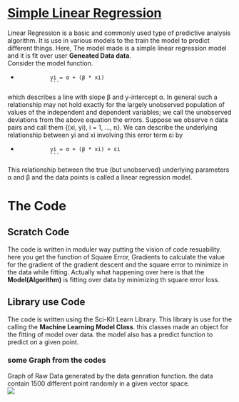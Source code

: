 # [Simple Linear Regression](https://github.com/anubhavsharma430/Classical-Machine-Learning/tree/master/Regression/Linear%20Regression/Simple%20Linear%20Regression)
Linear Regression is a basic and commonly used type of predictive analysis algorithm. It is use in various models to the train the model to predict different things. Here, The model made is a simple linear regression model and it is fit over user **Geneated Data data**.<br>
Consider the model function.<br>
* ```
            yi = α + (β * xi)
			```
which describes a line with slope β and y-intercept α. In general such a relationship may not hold exactly for the largely unobserved population of values of the independent and dependent variables; we call the unobserved deviations from the above equation the errors. Suppose we observe n data pairs and call them {(xi, yi), i = 1, ..., n}. We can describe the underlying relationship between yi and xi involving this error term εi by<br>
* ```2
            yi = α + (β * xi) + εi
            ```
This relationship between the true (but unobserved) underlying parameters α and β and the data points is called a linear regression model.<br>

# The Code
## Scratch Code
The code is written in moduler way putting the vision of code resuability. here you get the function of Square Error, Gradients to calculate the value for the gradient of the gradient descent and the square error to minimize in the data while fitting. Actually what happening over here is that the **Model(Algorithm)** is fitting over data by minimizing th square error loss.

## Library use Code
The code is written using the Sci-Kit Learn Library. This library is use for the calling the **Machine Learning Model Class**. this classes made an object for the fitting of model over data. the model also has a predict function to predict on a given point.<br>

### some Graph from the codes
Graph of Raw Data generated by the data genration function. the data contain 1500 different point randomly in a given vector space.<br>
![](https://github.com/anubhavsharma430/Classical-Machine-Learning/blob/master/Image/lr/slr/RawData(SLR).png)
